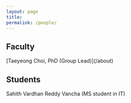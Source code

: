 ```yaml
---
layout: page
title: 
permalink: /people/
---
```


<h2>Faculty</h2>
[Taeyeong Choi, PhD (Group Lead)](/about) 

<br/>

<h2>Students</h2>
Sahith Vardhan Reddy Vancha (MS student in IT)
